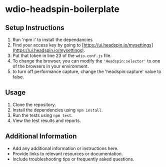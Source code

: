 # wdio-headspin-boilerplate

## Setup Instructions

1. Run 'npm i' to install the dependancies
2. Find your access key by going to [https://ui.headspin.io/mysettings](https://ui.headspin.io/mysettings).
3. Put that token in line 23 of the `wdio.conf.js` file.
4. To change the browser, you can modify the `'Headspin:selector'` to one of the browsers in your environment.
5. to turn off performance capture, change the 'headspin:capture' value to false.

## Usage

1. Clone the repository.
2. Install the dependencies using `npm install`.
3. Run the tests using `npm test`.
4. View the test results and reports.

## Additional Information

- Add any additional information or instructions here.
- Provide links to relevant resources or documentation.
- Include troubleshooting tips or frequently asked questions.

